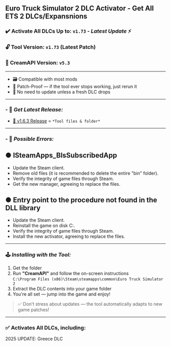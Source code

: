 ## Euro Truck Simulator 2 DLC Activator - Get All ETS 2 DLCs/Expansnions

### ✔️ Activate All DLCs Up to: `v1.73` - *Latest Update* ⚡  
### 🔓 **Tool Version: `v1.73`** (Latest Patch)  
### 🍦 **CreamAPI Version: `v5.3`**

---

- 🗃️ Compatible with most mods  
- 🔄 Patch-Proof — if the tool ever stops working, just rerun it  
- 🔕 No need to update unless a fresh DLC drops  

---

### - 🔗 ***Get Latest Release:***

- [💾 v1.6.3 Release]() = `*Tool files & folder*`

---

### - 🔗 ***Possible Errors:***

## ● ISteamApps_BlsSubscribedApp

- Update the Steam client.
- Remove old files (it is recommended to delete the entire "bin" folder).
- Verify the integrity of game files through Steam.
- Get the new manager, agreeing to replace the files.

## ● Entry point to the procedure not found in the DLL library

- Update the Steam client.
- Reinstall the game on disk C:.
- Verify the integrity of game files through Steam.
- Install the new activator, agreeing to replace the files.

---

### 🕹️ ***Installing with the Tool:***

1. Get the folder  
2. Run **"CreamAPI"** and follow the on-screen instructions  
   `C:\Program Files (x86)\Steam\steamapps\common\Euro Truck Simulator 2`  
3. Extract the DLC contents into your game folder  
4. You're all set — jump into the game and enjoy!  

> ✅ Don’t stress about updates — the tool automatically adapts to new game patches!

---

### ✅ Activates All DLCs, including:
2025 UPDATE: Greece DLC